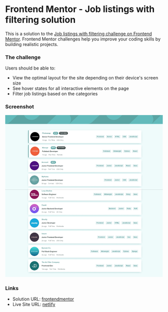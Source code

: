 # Frontend Mentor - Job listings with filtering solution

This is a solution to the [Job listings with filtering challenge on Frontend Mentor](https://www.frontendmentor.io/challenges/job-listings-with-filtering-ivstIPCt). Frontend Mentor challenges help you improve your coding skills by building realistic projects.

### The challenge

Users should be able to:

- View the optimal layout for the site depending on their device's screen size
- See hover states for all interactive elements on the page
- Filter job listings based on the categories

### Screenshot

![](./screenshot.jpeg)

### Links

- Solution URL: [frontendmentor](https://www.frontendmentor.io/solutions/static-job-listings-react-u-tRRn-pGK)
- Live Site URL: [netlify](https://profound-bavarois-3cf781.netlify.app)

